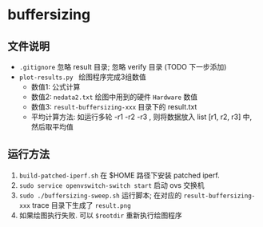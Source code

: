 # buffersizing

## 文件说明

* `.gitignore` 忽略 result 目录; 忽略 verify 目录 (TODO 下一步添加)
* `plot-results.py ` 绘图程序完成3组数值
  - 数值1: 公式计算
  - 数值2: `nedata2.txt` 绘图中用到的硬件 `Hardware` 数值
  - 数值3: `result-buffersizing-xxx` 目录下的 result.txt
  - 平均计算方法: 如运行多轮 -r1 -r2 -r3 , 则将数据放入 list [r1, r2, r3] 中, 然后取平均值

## 运行方法

1. `build-patched-iperf.sh` 在 $HOME 路径下安装 patched iperf.
1. `sudo service openvswitch-switch start` 启动 ovs 交换机
1. `sudo ./buffersizing-sweep.sh` 运行脚本; 在对应的 `result-buffersizing-xxx` trace 目录下生成了 `result.png`
1. 如果绘图执行失败. 可以 `$rootdir` 重新执行绘图程序

